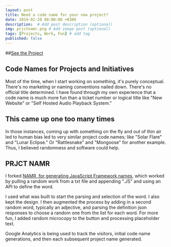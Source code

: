 ```yaml
---
layout: post
title: Need a code name for your new project?
date: 2019-02-28 00:00:00 +0300
description:  # Add post description (optional)
img: prjctnamr.png # Add image post (optional)
tags: [Projects, Work, Fun] # add tag
published: false
---
```


##[See the Project](https://kentonh.github.io/ProjectNameGenerator/)

## Code Names for Projects and Initiatives
Most of the time, when I start working on something, it's purely conceptual. There's no marketing or naming conventions nailed down. There's no official title determined. I have found through my own experience that a code name is much more fun than a ticket number or logical title like "New Website" or "Self Hosted Audio Playback System."

## This came up one too many times
In those instances, coming up with something on the fly and out of thin air led to human bias led to very similar project code names; like "Solar Flare" and "Lunar Eclipse." Or "Rattlesnake" and "Mongoose" for another example. Thus, I believed randomness and software could help.

## PRJCT NAMR
I forked [NAMR, for generating JavaScript Framework names](https://digisz.github.io/javascriptframeworknamegenerator/), which worked by pulling a random work from a txt file and appending ".JS" and using an API to define the word.

I used what was built to start the parsing and selection of the word. I also kept the design. I then augmented the process by adding in a second random word, typically an adjective, and parsing the definition json responses to choose a random one from the list for each word. For more fun, I added random microcopy to the button and processing placeholder text.

Google Analytics is being used to track the visitors, initial code name generations, and then each subsequent project name generated.
